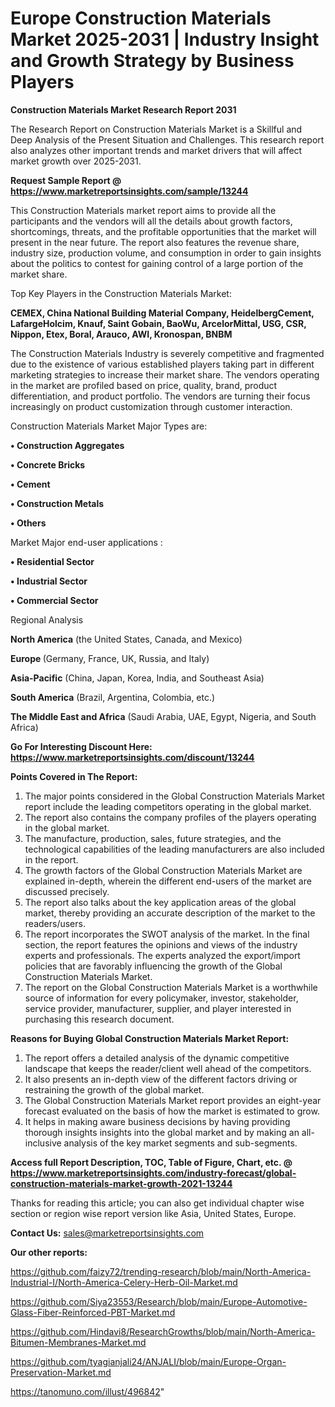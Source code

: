 # Europe Construction Materials Market 2025-2031 | Industry Insight and Growth Strategy by Business Players

<strong>Construction Materials Market Research Report 2031</strong>

The Research Report on Construction Materials Market is a Skillful and Deep Analysis of the Present Situation and Challenges. This research report also analyzes other important trends and market drivers that will affect market growth over 2025-2031.

<strong>Request Sample Report @ <a href=https://www.marketreportsinsights.com/sample/13244>https://www.marketreportsinsights.com/sample/13244</a></strong>

This Construction Materials market report aims to provide all the participants and the vendors will all the details about growth factors, shortcomings, threats, and the profitable opportunities that the market will present in the near future. The report also features the revenue share, industry size, production volume, and consumption in order to gain insights about the politics to contest for gaining control of a large portion of the market share.

Top Key Players in the Construction Materials Market:

<strong>CEMEX, China National Building Material Company, HeidelbergCement, LafargeHolcim, Knauf, Saint Gobain, BaoWu, ArcelorMittal, USG, CSR, Nippon, Etex, Boral, Arauco, AWI, Kronospan, BNBM</strong>

The Construction Materials Industry is severely competitive and fragmented due to the existence of various established players taking part in different marketing strategies to increase their market share. The vendors operating in the market are profiled based on price, quality, brand, product differentiation, and product portfolio. The vendors are turning their focus increasingly on product customization through customer interaction.

Construction Materials Market Major Types are:

<strong>• Construction Aggregates

• Concrete Bricks

• Cement

• Construction Metals

• Others</strong>

Market Major end-user applications :

<strong>• Residential Sector

• Industrial Sector

• Commercial Sector</strong>

Regional Analysis

</u><strong><b>North America</b></strong> (the United States, Canada, and Mexico)

<strong><b>Europe </b></strong>(Germany, France, UK, Russia, and Italy)

<strong><b>Asia-Pacific</b></strong> (China, Japan, Korea, India, and Southeast Asia)

<strong><b>South America</b></strong> (Brazil, Argentina, Colombia, etc.)

<strong><b>The Middle East and Africa</b></strong> (Saudi Arabia, UAE, Egypt, Nigeria, and South Africa)

<strong>Go For Interesting Discount Here: <a href=https://www.marketreportsinsights.com/discount/13244>https://www.marketreportsinsights.com/discount/13244</a></strong>

<strong>Points Covered in The Report:</strong>
<ol>
  <li>The major points considered in the Global Construction Materials Market report include the leading competitors operating in the global market.</li>
  <li>The report also contains the company profiles of the players operating in the global market.</li>
  <li>The manufacture, production, sales, future strategies, and the technological capabilities of the leading manufacturers are also included in the report.</li>
  <li>The growth factors of the Global Construction Materials Market are explained in-depth, wherein the different end-users of the market are discussed precisely.</li>
  <li>The report also talks about the key application areas of the global market, thereby providing an accurate description of the market to the readers/users.</li>
  <li>The report incorporates the SWOT analysis of the market. In the final section, the report features the opinions and views of the industry experts and professionals. The experts analyzed the export/import policies that are favorably influencing the growth of the Global Construction Materials Market.</li>
  <li>The report on the Global Construction Materials Market is a worthwhile source of information for every policymaker, investor, stakeholder, service provider, manufacturer, supplier, and player interested in purchasing this research document.</li>
</ol>
<strong>Reasons for Buying Global Construction Materials Market Report:</strong>

<ol>
  <li>The report offers a detailed analysis of the dynamic competitive landscape that keeps the reader/client well ahead of the competitors.</li>
  <li>It also presents an in-depth view of the different factors driving or restraining the growth of the global market.</li>
  <li>The Global Construction Materials Market report provides an eight-year forecast evaluated on the basis of how the market is estimated to grow.</li>
  <li>It helps in making aware business decisions by having providing thorough insights insights into the global market and by making an all-inclusive analysis of the key market segments and sub-segments.</li>
</ol>
<strong>Access full Report Description, TOC, Table of Figure, Chart, etc. @ <a href=https://www.marketreportsinsights.com/industry-forecast/global-construction-materials-market-growth-2021-13244>https://www.marketreportsinsights.com/industry-forecast/global-construction-materials-market-growth-2021-13244</a></strong>


Thanks for reading this article; you can also get individual chapter wise section or region wise report version like Asia, United States, Europe.

<strong>Contact Us:</strong>
sales@marketreportsinsights.com

<strong>Our other reports:</strong>

<a href=https://github.com/faizy72/trending-research/blob/main/North-America-Industrial-I/North-America-Celery-Herb-Oil-Market.md>https://github.com/faizy72/trending-research/blob/main/North-America-Industrial-I/North-America-Celery-Herb-Oil-Market.md</a>

<a href=https://github.com/Siya23553/Research/blob/main/Europe-Automotive-Glass-Fiber-Reinforced-PBT-Market.md>https://github.com/Siya23553/Research/blob/main/Europe-Automotive-Glass-Fiber-Reinforced-PBT-Market.md</a>

<a href=https://github.com/Hindavi8/ResearchGrowths/blob/main/North-America-Bitumen-Membranes-Market.md>https://github.com/Hindavi8/ResearchGrowths/blob/main/North-America-Bitumen-Membranes-Market.md</a>

<a href=https://github.com/tyagianjali24/ANJALI/blob/main/Europe-Organ-Preservation-Market.md>https://github.com/tyagianjali24/ANJALI/blob/main/Europe-Organ-Preservation-Market.md</a>

<a href=https://tanomuno.com/illust/496842>https://tanomuno.com/illust/496842</a>"
